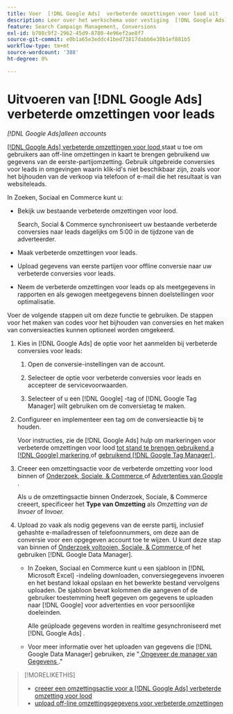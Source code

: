 ```yaml
---
title: Voer  [!DNL Google Ads]  verbeterde omzettingen voor lood uit
description: Leer over het werkschema voor vestiging  [!DNL Google Ads]  verbeterde omzettingen voor lood.
feature: Search Campaign Management, Conversions
exl-id: b708c9f2-2962-45d9-8780-4e96ef2ae8f7
source-git-commit: e0b1a65e3eddc41bed73817dabb6e38b1ef881b5
workflow-type: tm+mt
source-wordcount: '388'
ht-degree: 0%

---
```


# Uitvoeren van [!DNL Google Ads] verbeterde omzettingen voor leads

*[!DNL Google Ads]alleen accounts*

[[!DNL Google Ads]  verbeterde omzettingen voor lood ](https://support.google.com/google-ads/answer/9888656) staat u toe om gebruikers aan off-line omzettingen in kaart te brengen gebruikend uw gegevens van de eerste-partijomzetting. Gebruik uitgebreide conversies voor leads in omgevingen waarin klik-id&#39;s niet beschikbaar zijn, zoals voor het bijhouden van de verkoop via telefoon of e-mail die het resultaat is van websiteleads.

In Zoeken, Sociaal en Commerce kunt u:

* Bekijk uw bestaande verbeterde omzettingen voor lood.

  Search, Social &amp; Commerce synchroniseert uw bestaande verbeterde conversies naar leads dagelijks om 5:00 in de tijdzone van de adverteerder.

* Maak verbeterde omzettingen voor leads.

* Upload gegevens van eerste partijen voor offline conversie naar uw verbeterde conversies voor leads.

* Neem de verbeterde omzettingen voor leads op als meetgegevens in rapporten en als gewogen meetgegevens binnen doelstellingen voor optimalisatie.

Voer de volgende stappen uit om deze functie te gebruiken. De stappen voor het maken van codes voor het bijhouden van conversies en het maken van conversieacties kunnen optioneel worden omgekeerd.

1. Kies in [!DNL Google Ads] de optie voor het aanmelden bij verbeterde conversies voor leads:

   1. Open de conversie-instellingen van de account.

   1. Selecteer de optie voor verbeterde conversies voor leads en accepteer de servicevoorwaarden.

   1. Selecteer of u een [!DNL Google] -tag of [!DNL Google Tag Manager] wilt gebruiken om de conversietag te maken.

1. Configureer en implementeer een tag om de conversieactie bij te houden.

   Voor instructies, zie de [!DNL Google Ads] hulp om markeringen voor verbeterde omzettingen voor lood [ tot stand te brengen gebruikend a  [!DNL Google]  markering ](https://support.google.com/google-ads/answer/11021502) of [ gebruikend  [!DNL Google Tag Manager] ](https://support.google.com/google-ads/answer/11347292).

1. Creeer een omzettingsactie voor de verbeterde omzetting voor lood binnen of [ Onderzoek, Sociale, &amp; Commerce ](/help/search-social-commerce/admin/conversion-metrics/conversion-action-google.md) of [ Advertenties van Google ](https://support.google.com/google-ads/answer/12216226).

   Als u de omzettingsactie binnen Onderzoek, Sociale, &amp; Commerce creeert, specificeer het **Type van Omzetting** als *Omzetting van de Invoer* of *Invoer.*

1. Upload zo vaak als nodig gegevens van de eerste partij, inclusief gehashte e-mailadressen of telefoonnummers, om deze aan de conversie voor een opgegeven account toe te wijzen. U kunt deze stap van binnen of [ Onderzoek voltooien, Sociale, &amp; Commerce ](/help/search-social-commerce/admin/conversion-metrics/upload-data-offline-conversions.md) of het gebruiken [!DNL Google Data Manager].

   * In Zoeken, Sociaal en Commerce kunt u een sjabloon in [!DNL Microsoft Excel] -indeling downloaden, conversiegegevens invoeren en het bestand lokaal opslaan en het bewerkte bestand vervolgens uploaden. De sjabloon bevat kolommen die aangeven of de gebruiker toestemming heeft gegeven om gegevens te uploaden naar [!DNL Google] voor advertenties en voor persoonlijke doeleinden.

     Alle geüploade gegevens worden in realtime gesynchroniseerd met [!DNL Google Ads] .

   * Voor meer informatie over het uploaden van gegevens die [!DNL Google Data Manager] gebruiken, zie &quot;[ Ongeveer de manager van Gegevens ](https://support.google.com/google-ads/answer/14639041).&quot;

>[!MORELIKETHIS]
>
>* [ creeer een omzettingsactie voor a  [!DNL Google Ads]  verbeterde omzetting voor lood ](/help/search-social-commerce/admin/conversion-metrics/conversion-action-google.md)
>* [ upload off-line omzettingsgegevens voor verbeterde omzettingen ](/help/search-social-commerce/admin/conversion-metrics/upload-data-offline-conversions.md)
